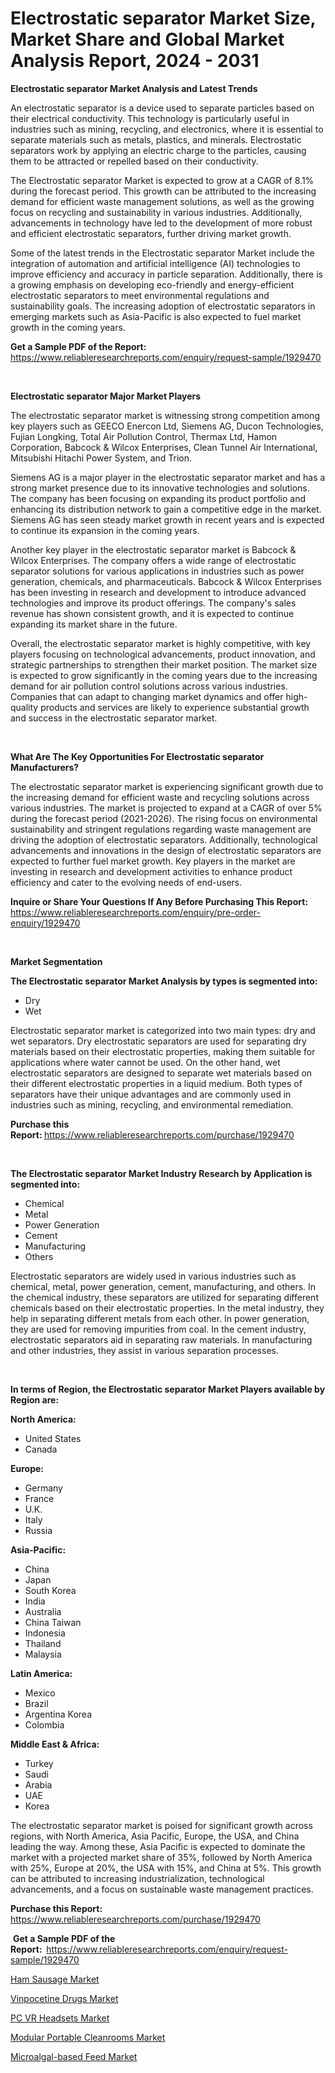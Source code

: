 <p><h1>Electrostatic separator Market Size, Market Share and Global Market Analysis Report, 2024 - 2031</h1></p><p><strong>Electrostatic separator Market Analysis and Latest Trends</strong></p>
<p><p>An electrostatic separator is a device used to separate particles based on their electrical conductivity. This technology is particularly useful in industries such as mining, recycling, and electronics, where it is essential to separate materials such as metals, plastics, and minerals. Electrostatic separators work by applying an electric charge to the particles, causing them to be attracted or repelled based on their conductivity.</p><p>The Electrostatic separator Market is expected to grow at a CAGR of 8.1% during the forecast period. This growth can be attributed to the increasing demand for efficient waste management solutions, as well as the growing focus on recycling and sustainability in various industries. Additionally, advancements in technology have led to the development of more robust and efficient electrostatic separators, further driving market growth.</p><p>Some of the latest trends in the Electrostatic separator Market include the integration of automation and artificial intelligence (AI) technologies to improve efficiency and accuracy in particle separation. Additionally, there is a growing emphasis on developing eco-friendly and energy-efficient electrostatic separators to meet environmental regulations and sustainability goals. The increasing adoption of electrostatic separators in emerging markets such as Asia-Pacific is also expected to fuel market growth in the coming years.</p></p>
<p><strong>Get a Sample PDF of the Report:&nbsp;</strong> <a href="https://www.reliableresearchreports.com/enquiry/request-sample/1929470">https://www.reliableresearchreports.com/enquiry/request-sample/1929470</a></p>
<p>&nbsp;</p>
<p><strong>Electrostatic separator Major Market Players</strong></p>
<p><p>The electrostatic separator market is witnessing strong competition among key players such as GEECO Enercon Ltd, Siemens AG, Ducon Technologies, Fujian Longking, Total Air Pollution Control, Thermax Ltd, Hamon Corporation, Babcock & Wilcox Enterprises, Clean Tunnel Air International, Mitsubishi Hitachi Power System, and Trion.</p><p>Siemens AG is a major player in the electrostatic separator market and has a strong market presence due to its innovative technologies and solutions. The company has been focusing on expanding its product portfolio and enhancing its distribution network to gain a competitive edge in the market. Siemens AG has seen steady market growth in recent years and is expected to continue its expansion in the coming years.</p><p>Another key player in the electrostatic separator market is Babcock & Wilcox Enterprises. The company offers a wide range of electrostatic separator solutions for various applications in industries such as power generation, chemicals, and pharmaceuticals. Babcock & Wilcox Enterprises has been investing in research and development to introduce advanced technologies and improve its product offerings. The company's sales revenue has shown consistent growth, and it is expected to continue expanding its market share in the future.</p><p>Overall, the electrostatic separator market is highly competitive, with key players focusing on technological advancements, product innovation, and strategic partnerships to strengthen their market position. The market size is expected to grow significantly in the coming years due to the increasing demand for air pollution control solutions across various industries. Companies that can adapt to changing market dynamics and offer high-quality products and services are likely to experience substantial growth and success in the electrostatic separator market.</p></p>
<p>&nbsp;</p>
<p><strong>What Are The Key Opportunities For Electrostatic separator Manufacturers?</strong></p>
<p><p>The electrostatic separator market is experiencing significant growth due to the increasing demand for efficient waste and recycling solutions across various industries. The market is projected to expand at a CAGR of over 5% during the forecast period (2021-2026). The rising focus on environmental sustainability and stringent regulations regarding waste management are driving the adoption of electrostatic separators. Additionally, technological advancements and innovations in the design of electrostatic separators are expected to further fuel market growth. Key players in the market are investing in research and development activities to enhance product efficiency and cater to the evolving needs of end-users.</p></p>
<p><strong>Inquire or Share Your Questions If Any Before Purchasing This Report:</strong> <a href="https://www.reliableresearchreports.com/enquiry/pre-order-enquiry/1929470">https://www.reliableresearchreports.com/enquiry/pre-order-enquiry/1929470</a></p>
<p>&nbsp;</p>
<p><strong>Market Segmentation</strong></p>
<p><strong>The Electrostatic separator Market Analysis by types is segmented into:</strong></p>
<p><ul><li>Dry</li><li>Wet</li></ul></p>
<p><p>Electrostatic separator market is categorized into two main types: dry and wet separators. Dry electrostatic separators are used for separating dry materials based on their electrostatic properties, making them suitable for applications where water cannot be used. On the other hand, wet electrostatic separators are designed to separate wet materials based on their different electrostatic properties in a liquid medium. Both types of separators have their unique advantages and are commonly used in industries such as mining, recycling, and environmental remediation.</p></p>
<p><strong>Purchase this Report:&nbsp;</strong><a href="https://www.reliableresearchreports.com/purchase/1929470">https://www.reliableresearchreports.com/purchase/1929470</a></p>
<p>&nbsp;</p>
<p><strong>The Electrostatic separator Market Industry Research by Application is segmented into:</strong></p>
<p><ul><li>Chemical</li><li>Metal</li><li>Power Generation</li><li>Cement</li><li>Manufacturing</li><li>Others</li></ul></p>
<p><p>Electrostatic separators are widely used in various industries such as chemical, metal, power generation, cement, manufacturing, and others. In the chemical industry, these separators are utilized for separating different chemicals based on their electrostatic properties. In the metal industry, they help in separating different metals from each other. In power generation, they are used for removing impurities from coal. In the cement industry, electrostatic separators aid in separating raw materials. In manufacturing and other industries, they assist in various separation processes.</p></p>
<p>&nbsp;</p>
<p><strong>In terms of Region, the Electrostatic separator Market Players available by Region are:</strong></p>
<p>
    <p> <strong> North America: </strong>
        <ul>
            <li>United States</li>
            <li>Canada</li>
        </ul>
        </p> 
    <p> <strong> Europe: </strong>
        <ul>
            <li>Germany</li>
            <li>France</li>
            <li>U.K.</li>
            <li>Italy</li>
            <li>Russia</li>
        </ul>
        </p> 
    <p> <strong> Asia-Pacific: </strong>
        <ul>
            <li>China</li>
            <li>Japan</li>
            <li>South Korea</li>
            <li>India</li>
            <li>Australia</li>
            <li>China Taiwan</li>
            <li>Indonesia</li>
            <li>Thailand</li>
            <li>Malaysia</li>
        </ul>
        </p> 
    <p> <strong> Latin America: </strong>
        <ul>
            <li>Mexico</li>
            <li>Brazil</li>
            <li>Argentina Korea</li>
            <li>Colombia</li>
        </ul>
        </p> 
    <p> <strong> Middle East & Africa: </strong>
        <ul>
            <li>Turkey</li>
            <li>Saudi</li>
            <li>Arabia</li>
            <li>UAE</li>
            <li>Korea</li>
        </ul>
    </p>
    </p>
<p><p>The electrostatic separator market is poised for significant growth across regions, with North America, Asia Pacific, Europe, the USA, and China leading the way. Among these, Asia Pacific is expected to dominate the market with a projected market share of 35%, followed by North America with 25%, Europe at 20%, the USA with 15%, and China at 5%. This growth can be attributed to increasing industrialization, technological advancements, and a focus on sustainable waste management practices.</p></p>
<p><strong>Purchase this Report: </strong><a href="https://www.reliableresearchreports.com/purchase/1929470">https://www.reliableresearchreports.com/purchase/1929470</a></p>
<p>&nbsp;<strong>Get a Sample PDF of the Report:&nbsp;&nbsp;</strong><a href="https://www.reliableresearchreports.com/enquiry/request-sample/1929470">https://www.reliableresearchreports.com/enquiry/request-sample/1929470</a></p>
<p><strong></strong></p>
<p><p><a href="https://view.publitas.com/reportprime-1/ham-sausage-market-size-global-industry-overview-market-segmentation-and-forecast-2024-to-2031/">Ham Sausage Market</a></p><p><a href="https://github.com/moyahfrancoestellec51j635wcx/Market-Research-Report-List-1/blob/main/vinpocetine-drugs-market.md">Vinpocetine Drugs Market</a></p><p><a href="https://view.publitas.com/reportprime-1/pc-vr-headsets-market-size-furnishes-valuable-information-encompassing-market-share-market-trends-and-projections-spanning-from-2024-to-2031/">PC VR Headsets Market</a></p><p><a href="https://copper-carbon-84f.notion.site/Global-Modular-Portable-Cleanrooms-Market-Size-and-Market-Trends-Insights-and-Projections-from-2024-06c1c03744714aaf888bcd828bd019cf">Modular Portable Cleanrooms Market</a></p><p><a href="https://circular-yam-9b9.notion.site/Microalgal-based-Feed-Market-Research-Report-Forecasted-for-Period-from-2024-2031-by-Market-Type--84001ab948f1437bad31d3789b94beb4">Microalgal-based Feed Market</a></p></p>